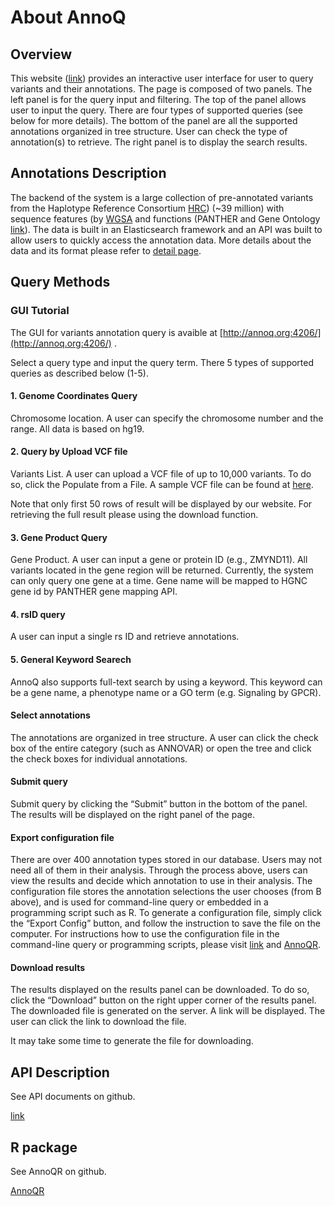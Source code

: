 # About AnnoQ

## Overview
This website ([link](http://annoq.org:4206/)) provides an interactive user interface for user to query variants and their annotations. The page is composed of two panels. The left panel is for the query input and filtering. The top of the panel allows user to input the query. There are four types of supported queries (see below for more details). The bottom of the panel are all the supported annotations organized in tree structure. User can check the type of annotation(s) to retrieve. The right panel is to display the search results.

## Annotations Description

 The backend of the system is a large collection of pre-annotated variants from the Haplotype Reference Consortium [HRC](http://www.haplotype-reference-consortium.org/))  (~39 million) with sequence features (by [WGSA](https://sites.google.com/site/jpopgen/wgsa) and functions (PANTHER and Gene Ontology [link](pantherdb.org)). The data is built in an Elasticsearch framework and an API was built to allow users to quickly access the annotation data. More details about the data and its format please refer to [detail page](http://annoq.org/detail.html).

## Query Methods

### GUI Tutorial 

The GUI for variants annotation query is avaible at [http://annoq.org:4206/](http://annoq.org:4206/) .

Select a query type and input the query term. There 5 types of supported queries as described below (1-5).



#### 1. Genome Coordinates Query 
Chromosome location. A user can specify the chromosome number and the range. All data is based on hg19.

#### 2. Query by Upload VCF file
Variants List. A user can upload a VCF file of up to 10,000 variants. To do so, click the Populate from a File. A sample VCF file can be found at [here](http://annoq.org/static/main/sample.vcf).

Note that only first 50 rows of result will be displayed by our website. For retrieving the full result please using the download function.

#### 3. Gene Product Query
Gene Product. A user can input a gene or protein ID (e.g., ZMYND11). All variants located in the gene region will be returned. Currently, the system can only query one gene at a time. Gene name will be mapped to HGNC gene id by PANTHER gene mapping API.


#### 4. rsID query
A user can input a single rs ID and retrieve annotations.

#### 5. General Keyword Searech
AnnoQ also supports full-text search by using a keyword. This keyword can be a gene name, a phenotype name or a GO term (e.g. Signaling by GPCR). 

#### Select annotations
The annotations are organized in tree structure. A user can click the check box of the entire category (such as ANNOVAR) or open the tree and click the check boxes for individual annotations.

#### Submit query 
Submit query by clicking the “Submit” button in the bottom of the panel. The results will be displayed on the right panel of the page.

#### Export configuration file 
There are over 400 annotation types stored in our database. Users may not need all of them in their analysis. Through the process above, users can view the results and decide which annotation to use in their analysis. The configuration file stores the annotation selections the user chooses (from B above), and is used for command-line query or embedded in a programming script such as R. To generate a configuration file, simply click the “Export Config” button, and follow the instruction to save the file on the computer. For instructions how to use the configuration file in the command-line query or programming scripts, please visit [link](https://github.com/blueOwl/ex_api/blob/master/docs/docs.md)
 and [AnnoQR](https://github.com/blueOwl/AnnoQR).

#### Download results
The results displayed on the results panel can be downloaded. To do so, click the “Download” button on the right upper corner of the results panel. The downloaded file is generated on the server. A link will be displayed. The user can click the link to download the file.

It may take some time to generate the file for downloading.

## API Description

See API documents on github.

[link](https://github.com/blueOwl/ex_api/blob/master/docs/docs.md)

## R package 

See AnnoQR on github.

[AnnoQR](https://github.com/blueOwl/AnnoQR)